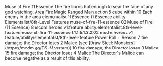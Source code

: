 <ability>
  <name>Muse of Fire</name>
  <cost>11 Essence</cost>
  <flavor>The fire burns hot enough to sear the face of any god watching.</flavor>
  <keywords>
    <keyword>Area</keyword>
    <keyword>Fire</keyword>
    <keyword>Magic</keyword>
    <keyword>Ranged</keyword>
  </keywords>
  <type>Main action</type>
  <distance>5 cube within 10</distance>
  <target>Each enemy in the area</target>
  <metadata>
    <class>elementalist</class>
    <cost>11 Essence</cost>
    <cost_amount>11</cost_amount>
    <cost_resource>Essence</cost_resource>
    <feature_type>ability</feature_type>
    <file_dpath>Elementalist/8th-Level Features</file_dpath>
    <item_id>muse-of-fire-11-essence</item_id>
    <item_index>02</item_index>
    <item_name>Muse of Fire (11 Essence)</item_name>
    <level>8</level>
    <scc>mcdm.heroes.v1:feature.ability.elementalist.8th-level-feature:muse-of-fire-11-essence</scc>
    <scdc>1.1.1:5.1.3.2:02</scdc>
    <source>mcdm.heroes.v1</source>
    <type>feature/ability/elementalist/8th-level-feature</type>
  </metadata>
  <effects>
    <effect type="roll">
      <roll>Power Roll + Reason</roll>
      <t1>7 fire damage; the Director loses 2 Malice (see [Draw Steel: Monsters](https://mcdm.gg/DS-Monsters))</t1>
      <t2>10 fire damage; the Director loses 3 Malice</t2>
      <t3>15 fire damage; the Director loses 4 Malice</t3>
    </effect>
    <effect type="mundane">The Director&apos;s Malice can become negative as a result of this ability.</effect>
  </effects>
</ability>
